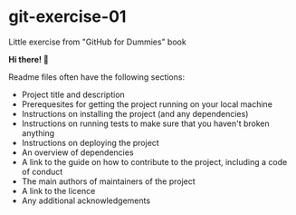 # git-exercise-01
Little exercise from "GitHub for Dummies" book

**Hi there! :vulcan_salute:**

Readme files often have the following sections:
- Project title and description
- Prerequesites for getting the project running on your local machine
- Instructions on installing the project (and any dependencies)
- Instructions on running tests to make sure that you haven't broken anything
- Instructions on deploying the project
- An overview of dependencies
- A link to the guide on how to contribute to the project, including a code of conduct
- The main authors of maintainers of the project
- A link to the licence
- Any additional acknowledgements
